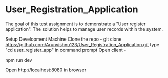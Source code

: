 # User_Registration_Application
The goal of this test assignment is to demonstrate a "User register application". The solution helps to manage user records within the system. 

Setup Development Machine
Clone the repo -  git clone https://github.com/Arunvishnu123/User_Registration_Application.git
type "cd user_register_app" in command prompt
Open client - 

npm run dev

Open http://localhost:8080 in browser
